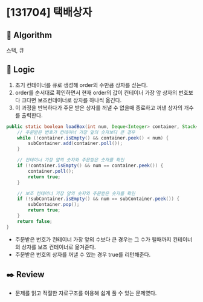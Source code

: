# [131704] 택배상자

## :pushpin: **Algorithm**

스택, 큐

## :round_pushpin: **Logic**

1. 초기 컨테이너를 큐로 생성해 order의 수만큼 상자를 싣는다.
2. order를 순서대로 확인하면서 현재 order의 값이 컨테이너 가장 앞 상자의 번호보다 크다면 보조컨테이너로 상자를 하나씩 옮긴다.
3. 이 과정을 반복하다가 주문 받은 상자를 꺼낼 수 없을때 종료하고 꺼낸 상자의 개수를 출력한다.

```java
public static boolean loadBox(int num, Deque<Integer> container, Stack<Integer> subContainer) {
    // 주문받은 번호가 컨테이너 가장 앞의 숫자보다 큰 경우
    while (!container.isEmpty() && container.peek() < num) {
        subContainer.add(container.poll());
    }

    // 컨테이너 가장 앞의 숫자와 주문받은 숫자를 확인
    if (!container.isEmpty() && num == container.peek()) {
        container.poll();
        return true;
    }

    // 보조 컨테이너 가장 앞의 숫자와 주문받은 숫자를 확인
    if (!subContainer.isEmpty() && num == subContainer.peek()) {
        subContainer.pop();
        return true;
    }
    return false;
}
```

- 주문받은 번호가 컨테이너 가장 앞의 수보다 큰 경우는 그 수가 될때까지 컨테이너의 상자를 보조 컨테이너로 옮겨준다.
- 주문받은 번호의 상자를 꺼낼 수 있는 경우 true를 리턴해준다.

## :black_nib: **Review**

- 문제를 읽고 적절한 자료구조를 이용해 쉽게 풀 수 있는 문제였다.
